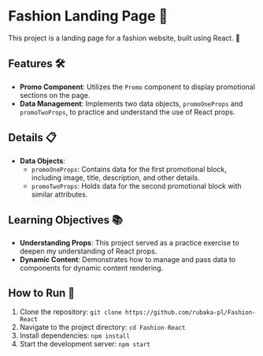# Fashion Landing Page 🌟

This project is a landing page for a fashion website, built using React. 🎨

## Features 🛠️

- **Promo Component**: Utilizes the `Promo` component to display promotional sections on the page.
- **Data Management**: Implements two data objects, `promoOneProps` and `promoTwoProps`, to practice and understand the use of React props.

## Details 📋

- **Data Objects**: 
  - `promoOneProps`: Contains data for the first promotional block, including image, title, description, and other details.
  - `promoTwoProps`: Holds data for the second promotional block with similar attributes.

## Learning Objectives 📚

- **Understanding Props**: This project served as a practice exercise to deepen my understanding of React props.
- **Dynamic Content**: Demonstrates how to manage and pass data to components for dynamic content rendering.

## How to Run 🚀

1. Clone the repository: `git clone https://github.com/rubaka-pl/Fashion-React`
2. Navigate to the project directory: `cd Fashion-React`
3. Install dependencies: `npm install`
4. Start the development server: `npm start`


